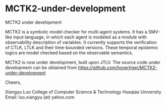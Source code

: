 # MCTK2-under-development
MCTK2 under development

MCTK2 is a symbolic model checker for multi-agent systems. It has a SMV-like input language, in which each agent is modeled as a module with observability description of variables. It currently supports the verification of CTLK, LTLK and their time-bounded versions. These temporal epistemic logics are model checked based on the observable semantics.

MCTK2 is now under development, built upon JTLV. The source code under development can be obtained from https://github.com/hovertiger/MCTK2-under-development 

Cheers,

Xiangyu Luo
College of Computer Science & Technology
Huaqiao University
Email: luo.xiangyu (at) yahoo.com


